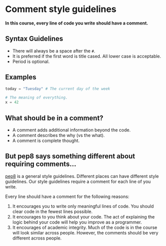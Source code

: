 Comment style guidelines
=======

__In this course, every line of code you write should have a comment.__

Syntax Guidelines
------

- There will always be a space after the `#`.  
- It is preferred if the first word is title cased. All lower case is acceptable. 
- Period is optional.

Examples
-------

```python
today = "Tuesday" # The current day of the week

# The meaning of everything.
x = 42 
```

What should be in a comment?
------

- A comment adds additional information beyond the code.   
- A comment describes the why (vs the what).   
- A comment is complete thought. 

But pep8 says something different about requiring comments…
------

[pep8](https://pep8.org/) is a general style guidelines. Different places can have different style guidelines. Our style guidelines require a comment for each line of you write.

Every line should have a comment for the following reasons:

1. It encourages you to write only meaningful lines of code. You should clear code in the fewest lines possible.
2. It encourages to you think about your code. The act of explaining the logic behind your code will help you improve as a programmer.
4. It encourages of academic integrity. Much of the code is in the course will look similar across people. However, the comments should be very different across people.
